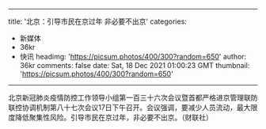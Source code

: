 
---
title: '北京：引导市民在京过年 非必要不出京'
categories: 
 - 新媒体
 - 36kr
 - 快讯
headimg: 'https://picsum.photos/400/300?random=650'
author: 36kr
comments: false
date: Sat, 18 Dec 2021 01:00:23 GMT
thumbnail: 'https://picsum.photos/400/300?random=650'
---

<div>   
北京新冠肺炎疫情防控工作领导小组第一百三十六次会议暨首都严格进京管理联防联控协调机制第八十七次会议17日下午召开。会议强调，要减少人员流动，最大限度降低聚集性风险。引导市民在京过年，非必要不出京。（财联社）  
</div>
            